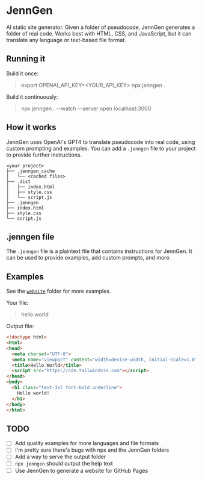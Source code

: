 # JennGen

AI static site generator. Given a folder of pseudocode, JennGen generates a folder of real code. Works best with HTML, CSS, and JavaScript, but it can translate any language or text-based file format.

## Running it

Build it once:

> export OPENAI_API_KEY=<YOUR_API_KEY>
> npx jenngen .

Build it continuously:

> npx jenngen . --watch --server
> open localhost:3000

## How it works

JennGen uses OpenAI's GPT4 to translate pseudocode into real code, using custom prompting and examples. You can add a `.jenngen` file to your project to provide further instructions.

```
<your project>
├── .jenngen_cache
│   └── <cached files>
├── .dist
│   ├── index.html
│   ├── style.css
│   └── script.js
├── .jenngen
├── index.html
├── style.css
└── script.js
```

## .jenngen file

The `.jenngen` file is a plaintext file that contains instructions for JennGen. It can be used to provide examples, add custom prompts, and more.

## Examples

See the [`website`](./website) folder for more examples.

Your file:

> hello world

Output file:

```html
<!doctype html>
<html>
<head>
  <meta charset="UTF-8">
  <meta name="viewport" content="width=device-width, initial-scale=1.0">
  <title>Hello World</title>
  <script src="https://cdn.tailwindcss.com"></script>
</head>
<body>
  <h1 class="text-3xl font-bold underline">
    Hello world!
  </h1>
</body>
</html>
```

## TODO

- [ ] Add quality examples for more languages and file formats
- [ ] I'm pretty sure there's bugs with npx and the JennGen folders
- [ ] Add a way to serve the output folder
- [ ] `npx jenngen` should output the help text
- [ ] Use JennGen to generate a website for GitHub Pages
